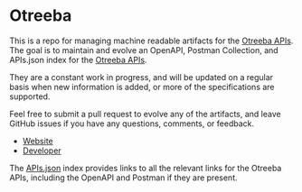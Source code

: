 # OtreebaThis is a repo for managing machine readable artifacts for the [Otreeba APIs](http://otreeba.com). The goal is to maintain and evolve an OpenAPI, Postman Collection, and APIs.json index for the [Otreeba APIs](http://otreeba.com).They are a constant work in progress, and will be updated on a regular basis when new information is added, or more of the specifications are supported.Feel free to submit a pull request to evolve any of the artifacts, and leave GitHub issues if you have any questions, comments, or feedback.- [Website](http://otreeba.com)- [Developer](http://otreeba.com)The [APIs.json](https://github.com/api-evangelist/otreeba/blob/master/apis.json) index provides links to all the relevant links for the Otreeba APIs, including the OpenAPI and Postman if they are present.
